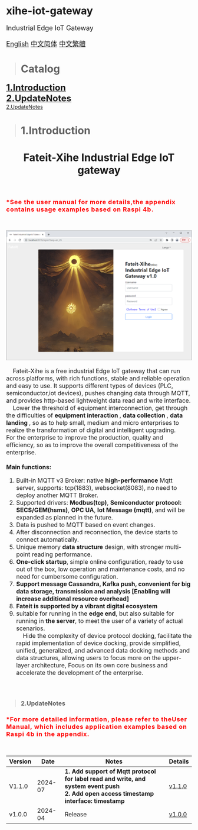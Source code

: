 # xihe-iot-gateway

<div style="font-size:18px;">
Industrial Edge IoT Gateway

[English](./README.md) [中文简体](./README_zh_CN.md) [中文繁體](./README_zh_TW.md) 

</div>

>### <h1>Catalog</h1>

[<b style="font-size:24px;">1.Introduction</b>](#<h1>1.Introduction</h1>)    
[<b style="font-size:24px;">2.UpdateNotes</b>](#2.UpdateNotes)   
<a href="#c_UpdateNotes">2.UpdateNotes</a>

>### <h1>1.Introduction</h1>

<center><h1><b>Fateit-Xihe Industrial Edge IoT gateway</b></h1></center><br>

<h3 style="color:red;letter-spacing: 1px;">*See the <b>user manual</b> for more details,the appendix contains usage examples based on Raspi 4b.</h3><br> 

![avatar](images/main-en_US.png)
<div style="font-size:16px;">

&nbsp;&nbsp;&nbsp;&nbsp;Fateit-Xihe is a free industrial Edge IoT gateway that can run across platforms, with rich functions, stable and reliable operation and easy to use. It supports different types of devices (PLC, semiconductor,iot devices), pushes changing data through MQTT, and provides http-based lightweight data read and write interface.<br>
&nbsp;&nbsp;&nbsp;&nbsp;Lower the threshold of equipment interconnection, get through the difficulties of <b> equipment interaction </b>, <b> data collection </b>, <b> data landing </b>, so as to help small, medium and micro enterprises to realize the transformation of digital and intelligent upgrading.<br> For the enterprise to improve the production, quality and efficiency, so as to improve the overall competitiveness of the enterprise.<br>\
<b>Main functions:</b><br>
1. Built-in MQTT v3 Broker: native <b>high-performance</b> Mqtt server, supports: tcp(1883), websocket(8083), no need to deploy another MQTT Broker. <br>
2. Supported drivers: <b>Modbus(tcp)</b>, <b>Semiconductor protocol: SECS/GEM(hsms)</b>, <b>OPC UA</b>, <b>Iot Message (mqtt)</b>, and will be expanded as planned in the future. <br>
3. Data is pushed to MQTT based on event changes. <br>
4. After disconnection and reconnection, the device starts to connect automatically. <br>
5. Unique memory <b>data structure</b> design, with stronger multi-point reading performance. <br>
6. <b>One-click startup</b>, simple online configuration, ready to use out of the box, low operation and maintenance costs, and no need for cumbersome configuration. <br>
7. <b>Support message Cassandra, Kafka push, convenient for big data storage, transmission and analysis [Enabling will increase additional resource overhead]</b><br>
8. <b>Fateit is supported by a vibrant digital ecosystem</b><br>
9. suitable for running in the <b>edge end</b>, but also suitable for running in <b>the server</b>, to meet the user of a variety of actual scenarios.<br>
&nbsp;&nbsp;&nbsp;&nbsp;Hide the complexity of device protocol docking, facilitate the rapid implementation of device docking, provide simplified, unified, generalized, and advanced data docking methods and data structures, allowing users to focus more on the upper-layer architecture, Focus on its own core business and accelerate the development of the enterprise. <br><br><br>

</div>



>### 2.UpdateNotes
<span id='c_UpdateNotes'></span>
<h3 style="color:red;letter-spacing: 1px;">*For more detailed information, please refer to the<b>User Manual</b>, which includes application examples based on Raspi 4b in the appendix.</h3><br>
<div style="font-size:16px;">

|Version|Date|Notes|Details
|-|-|-|-
| V1.1.0  |2024-07| <b> 1. Add support of Mqtt protocol for label read and write, and system event push <br> 2. Add open access timestamp interface: timestamp </b>|[v1.1.0](./manual/v1.1.0/README.md)
| v1.0.0  |2024-04| Release |[v1.0.0](./manual/v1.0.0/README.md)


</div>
